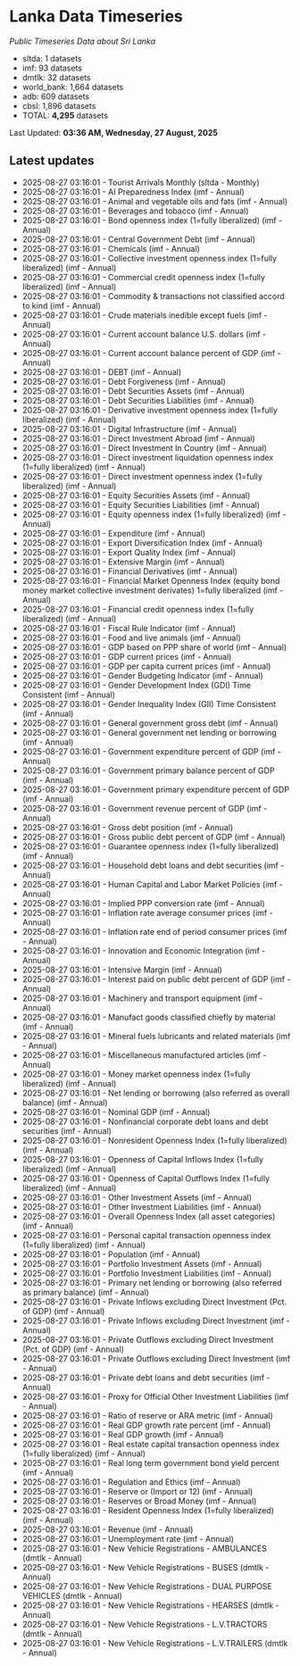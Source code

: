 # Lanka Data Timeseries
*Public Timeseries Data about Sri Lanka*

* sltda: 1 datasets
* imf: 93 datasets
* dmtlk: 32 datasets
* world_bank: 1,664 datasets
* adb: 609 datasets
* cbsl: 1,896 datasets
* TOTAL: **4,295** datasets

Last Updated: **03:36 AM, Wednesday, 27 August, 2025**

## Latest updates

* 2025-08-27 03:16:01 - Tourist Arrivals Monthly (sltda - Monthly)
* 2025-08-27 03:16:01 - AI Preparedness Index (imf - Annual)
* 2025-08-27 03:16:01 - Animal and vegetable oils and fats (imf - Annual)
* 2025-08-27 03:16:01 - Beverages and tobacco (imf - Annual)
* 2025-08-27 03:16:01 - Bond openness index (1=fully liberalized) (imf - Annual)
* 2025-08-27 03:16:01 - Central Government Debt (imf - Annual)
* 2025-08-27 03:16:01 - Chemicals (imf - Annual)
* 2025-08-27 03:16:01 - Collective investment openness index (1=fully liberalized) (imf - Annual)
* 2025-08-27 03:16:01 - Commercial credit openness index (1=fully liberalized) (imf - Annual)
* 2025-08-27 03:16:01 - Commodity & transactions not classified accord to kind (imf - Annual)
* 2025-08-27 03:16:01 - Crude materials inedible except fuels (imf - Annual)
* 2025-08-27 03:16:01 - Current account balance U.S. dollars (imf - Annual)
* 2025-08-27 03:16:01 - Current account balance percent of GDP (imf - Annual)
* 2025-08-27 03:16:01 - DEBT (imf - Annual)
* 2025-08-27 03:16:01 - Debt Forgiveness (imf - Annual)
* 2025-08-27 03:16:01 - Debt Securities Assets (imf - Annual)
* 2025-08-27 03:16:01 - Debt Securities Liabilities (imf - Annual)
* 2025-08-27 03:16:01 - Derivative investment openness index (1=fully liberalized) (imf - Annual)
* 2025-08-27 03:16:01 - Digital Infrastructure (imf - Annual)
* 2025-08-27 03:16:01 - Direct Investment Abroad (imf - Annual)
* 2025-08-27 03:16:01 - Direct Investment In Country (imf - Annual)
* 2025-08-27 03:16:01 - Direct investment liquidation openness index (1=fully liberalized) (imf - Annual)
* 2025-08-27 03:16:01 - Direct investment openness index (1=fully liberalized) (imf - Annual)
* 2025-08-27 03:16:01 - Equity Securities Assets (imf - Annual)
* 2025-08-27 03:16:01 - Equity Securities Liabilities (imf - Annual)
* 2025-08-27 03:16:01 - Equity openness index (1=fully liberalized) (imf - Annual)
* 2025-08-27 03:16:01 - Expenditure (imf - Annual)
* 2025-08-27 03:16:01 - Export Diversification Index (imf - Annual)
* 2025-08-27 03:16:01 - Export Quality Index (imf - Annual)
* 2025-08-27 03:16:01 - Extensive Margin (imf - Annual)
* 2025-08-27 03:16:01 - Financial Derivatives (imf - Annual)
* 2025-08-27 03:16:01 - Financial Market Openness Index (equity bond money market collective investment derivates) 1=fully liberalized (imf - Annual)
* 2025-08-27 03:16:01 - Financial credit openness index (1=fully liberalized) (imf - Annual)
* 2025-08-27 03:16:01 - Fiscal Rule Indicator (imf - Annual)
* 2025-08-27 03:16:01 - Food and live animals (imf - Annual)
* 2025-08-27 03:16:01 - GDP based on PPP share of world (imf - Annual)
* 2025-08-27 03:16:01 - GDP current prices (imf - Annual)
* 2025-08-27 03:16:01 - GDP per capita current prices (imf - Annual)
* 2025-08-27 03:16:01 - Gender Budgeting Indicator (imf - Annual)
* 2025-08-27 03:16:01 - Gender Development Index (GDI) Time Consistent (imf - Annual)
* 2025-08-27 03:16:01 - Gender Inequality Index (GII) Time Consistent (imf - Annual)
* 2025-08-27 03:16:01 - General government gross debt (imf - Annual)
* 2025-08-27 03:16:01 - General government net lending or borrowing (imf - Annual)
* 2025-08-27 03:16:01 - Government expenditure percent of GDP (imf - Annual)
* 2025-08-27 03:16:01 - Government primary balance percent of GDP (imf - Annual)
* 2025-08-27 03:16:01 - Government primary expenditure percent of GDP (imf - Annual)
* 2025-08-27 03:16:01 - Government revenue percent of GDP (imf - Annual)
* 2025-08-27 03:16:01 - Gross debt position (imf - Annual)
* 2025-08-27 03:16:01 - Gross public debt percent of GDP (imf - Annual)
* 2025-08-27 03:16:01 - Guarantee openness index (1=fully liberalized) (imf - Annual)
* 2025-08-27 03:16:01 - Household debt loans and debt securities (imf - Annual)
* 2025-08-27 03:16:01 - Human Capital and Labor Market Policies (imf - Annual)
* 2025-08-27 03:16:01 - Implied PPP conversion rate (imf - Annual)
* 2025-08-27 03:16:01 - Inflation rate average consumer prices (imf - Annual)
* 2025-08-27 03:16:01 - Inflation rate end of period consumer prices (imf - Annual)
* 2025-08-27 03:16:01 - Innovation and Economic Integration (imf - Annual)
* 2025-08-27 03:16:01 - Intensive Margin (imf - Annual)
* 2025-08-27 03:16:01 - Interest paid on public debt percent of GDP (imf - Annual)
* 2025-08-27 03:16:01 - Machinery and transport equipment (imf - Annual)
* 2025-08-27 03:16:01 - Manufact goods classified chiefly by material (imf - Annual)
* 2025-08-27 03:16:01 - Mineral fuels lubricants and related materials (imf - Annual)
* 2025-08-27 03:16:01 - Miscellaneous manufactured articles (imf - Annual)
* 2025-08-27 03:16:01 - Money market openness index (1=fully liberalized) (imf - Annual)
* 2025-08-27 03:16:01 - Net lending or borrowing (also referred as overall balance) (imf - Annual)
* 2025-08-27 03:16:01 - Nominal GDP (imf - Annual)
* 2025-08-27 03:16:01 - Nonfinancial corporate debt loans and debt securities (imf - Annual)
* 2025-08-27 03:16:01 - Nonresident Openness Index (1=fully liberalized) (imf - Annual)
* 2025-08-27 03:16:01 - Openness of Capital Inflows Index (1=fully liberalized) (imf - Annual)
* 2025-08-27 03:16:01 - Openness of Capital Outflows Index (1=fully liberalized) (imf - Annual)
* 2025-08-27 03:16:01 - Other Investment Assets (imf - Annual)
* 2025-08-27 03:16:01 - Other Investment Liabilities (imf - Annual)
* 2025-08-27 03:16:01 - Overall Openness Index (all asset categories) (imf - Annual)
* 2025-08-27 03:16:01 - Personal capital transaction openness index (1=fully liberalized) (imf - Annual)
* 2025-08-27 03:16:01 - Population (imf - Annual)
* 2025-08-27 03:16:01 - Portfolio Investment Assets (imf - Annual)
* 2025-08-27 03:16:01 - Portfolio Investment Liabilities (imf - Annual)
* 2025-08-27 03:16:01 - Primary net lending or borrowing (also referred as primary balance) (imf - Annual)
* 2025-08-27 03:16:01 - Private Inflows excluding Direct Investment (Pct. of GDP) (imf - Annual)
* 2025-08-27 03:16:01 - Private Inflows excluding Direct Investment (imf - Annual)
* 2025-08-27 03:16:01 - Private Outflows excluding Direct Investment (Pct. of GDP) (imf - Annual)
* 2025-08-27 03:16:01 - Private Outflows excluding Direct Investment (imf - Annual)
* 2025-08-27 03:16:01 - Private debt loans and debt securities (imf - Annual)
* 2025-08-27 03:16:01 - Proxy for Official Other Investment Liabilities (imf - Annual)
* 2025-08-27 03:16:01 - Ratio of reserve or ARA metric (imf - Annual)
* 2025-08-27 03:16:01 - Real GDP growth rate percent (imf - Annual)
* 2025-08-27 03:16:01 - Real GDP growth (imf - Annual)
* 2025-08-27 03:16:01 - Real estate capital transaction openness index (1=fully liberalized) (imf - Annual)
* 2025-08-27 03:16:01 - Real long term government bond yield percent (imf - Annual)
* 2025-08-27 03:16:01 - Regulation and Ethics (imf - Annual)
* 2025-08-27 03:16:01 - Reserve or (Import or 12) (imf - Annual)
* 2025-08-27 03:16:01 - Reserves or Broad Money (imf - Annual)
* 2025-08-27 03:16:01 - Resident Openness Index (1=fully liberalized) (imf - Annual)
* 2025-08-27 03:16:01 - Revenue (imf - Annual)
* 2025-08-27 03:16:01 - Unemployment rate (imf - Annual)
* 2025-08-27 03:16:01 - New Vehicle Registrations - AMBULANCES (dmtlk - Annual)
* 2025-08-27 03:16:01 - New Vehicle Registrations - BUSES (dmtlk - Annual)
* 2025-08-27 03:16:01 - New Vehicle Registrations - DUAL PURPOSE VEHICLES (dmtlk - Annual)
* 2025-08-27 03:16:01 - New Vehicle Registrations - HEARSES (dmtlk - Annual)
* 2025-08-27 03:16:01 - New Vehicle Registrations - L.V.TRACTORS (dmtlk - Annual)
* 2025-08-27 03:16:01 - New Vehicle Registrations - L.V.TRAILERS (dmtlk - Annual)